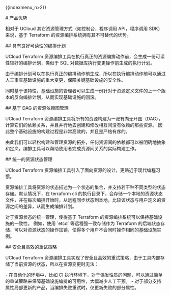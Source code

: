 {{indexmenu_n>2}}

\# 产品优势

相对于 UCloud 其它资源管理方式（如控制台，程序调用 API，程序调用 SDK）来说，基于 Terraform
的资源编排系统拥有其不可替代的优势。

\#\# 具有良好可读性的编排计划

UCloud Terraform 资源编排工具在执行真正的资源编排动作前，会生成一份可读性较好的编排计划，类似于 SQL
对数据库执行变更操作前生成的执行计划。

由于编排计划可以在执行真正的编排动作前生成，所以在执行编排动作前可以通过人工审查基础设施的重大变更，保障关键基础设施的安全性。

同时基于该特性，基础设施的管理者可以生成一份针对于资源定义文件的上一个版本的反向编排计划，从而实现基础设施的回滚。

\#\# 基于 DAG 的资源依赖图管理

UCloud Terraform
资源编排工具将所有的资源构建为一张有向无环图（DAG），计算它们的依赖关系，并且并行地去创建和修改相互间没有依赖的那些资源。
因此整个基础设施的构建过程是非常高效的，并且是严格有序的。

由此我们可以轻松构建和管理资源的拓扑，任何资源间的依赖都可以被明确地抽象和定义，编排工具可以帮助使用者完成资源间关系的实际构建工作。

\#\# 统一的资源状态管理

UCloud Terraform 资源编排工具引入了面向资源的设计，更贴近于现代编程习惯。

资源编排工具将资源的状态描述为一个状态的集合，并支持若干种不同类型的状态存储。默认情况下，在 terraform cli
的执行目录下，会存储一个本地的资源状态文件，并在每次编排开始时，从远程同步状态到本地，比较该状态与用户定义的资源之间的差异，从而生成编排计划。

对于资源状态的统一管理，使得基于 Terraform 的资源编排系统可以保持基础设施的一致性。 例如，使用 \`etcd\`
等远程强一致存储作为 Terraform
的后端状态存储，可以对资源状态的操作加锁，使得多个用户不会同时操作相同的基础设施实例。

\#\# 安全且高效的重试策略

UCloud Terraform 资源编排工具实现了安全且高效的重试策略，由于工具内部存储了当前资源的状态，所以在资源变更时无法：

\- 在自动化的环境中，比如 CI 执行环境下，对于偶发性质的问题，可以通过简单的重试策略来保障基础设施编排的可用性，大幅减少人工干预。 -
对于部分支持属性局部更新的产品，当编排失败重试时，仅更新失败的部分属性。

